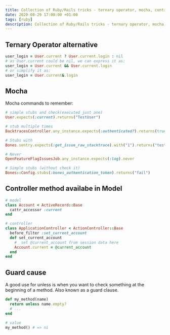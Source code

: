 ```yaml
---
title: Collection of Ruby/Rails tricks - ternary operator, mocha, controller method in models & guard cause
date: 2020-08-29 17:00:00 +01:00
tags: [ruby]
description: Collection of Ruby/Rails tricks - ternary operator, mocha, controller method in models & guard cause
---
```



## Ternary Operator alternative

```ruby
user_login = User.current ? User.current.login : nil
# as User.current could be nil, we can express it as:
user_login = User.current && User.current.login
# or simplify it as:
user_login = User.current&.login
```


## Mocha
Mocha commands to remember:
```ruby
# simple stubs and check(executed just one)
User.expects(:current).returns("TestUser")

# stub multiple times
BacktracesController.any_instance.expects(:authenticated?).returns(true)

# Stubs with
Bones.sentry.expects(:get_issue_raw_stacktrace).with("1").returns("test")

# Never
OpenFeatureFlagIssuesJob.any_instance.expects(:log).never

# Simple stubs (without check it)
Bones::Config.stubs(:bones_authentication_token).returns("fail")

```

## Controller method availabe in Model
```ruby
# model
class Account < ActiveRecord::Base
  cattr_accessor :current
end

# controller
class ApplicationController < ActionController::Base
  before_filter :set_current_account
  def set_current_account
    #  set @current_account from session data here
    Account.current = @current_account
  end
end
```

## Guard cause

A good use for unless is when you want to check something at the beginning of a method. Also known as a guard clause.
```ruby
def my_method(name)
  return unless name.empty?
  # ...
end

# value
my_method() # => ni
```